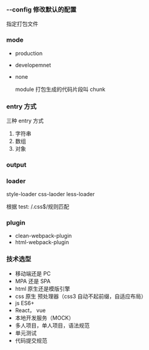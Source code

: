 ### --config 修改默认的配置

指定打包文件

### mode

- production
- developemnet
- none

  module 打包生成的代码片段叫 chunk

### entry 方式

三种 entry 方式

1. 字符串
2. 数组
3. 对象

### output

### loader

style-loader css-laoder less-loader

根据 test: /\.css\$/规则匹配

### plugin

- clean-webpack-plugin
- html-webpack-plugin

### 技术选型

- 移动端还是 PC
- MPA 还是 SPA
- html 原生还是模版引擎
- css 原生 预处理器（css3 自动不起前缀，自适应布局）
- js ES6+
- React， vue
- 本地开发服务（MOCK）
- 多人项目，单人项目，语法规范
- 单元测试
- 代码提交规范
